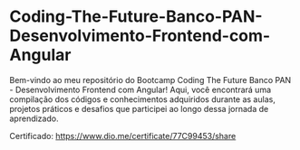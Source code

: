 # Coding-The-Future-Banco-PAN-Desenvolvimento-Frontend-com-Angular
 Bem-vindo ao meu repositório do Bootcamp Coding The Future Banco PAN - Desenvolvimento Frontend com Angular! Aqui, você encontrará uma compilação dos códigos e conhecimentos adquiridos durante as aulas, projetos práticos e desafios que participei ao longo dessa jornada de aprendizado.

 Certificado: https://www.dio.me/certificate/77C99453/share
